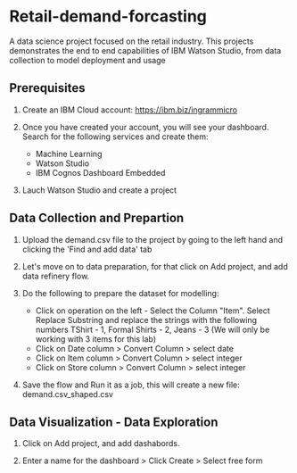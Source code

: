 # Retail-demand-forcasting
A data science project focused on the retail industry. This projects demonstrates the end to end capabilities of IBM Watson Studio, from data collection to model deployment and usage 

## Prerequisites 

1. Create an IBM Cloud account: https://ibm.biz/ingrammicro

2. Once you have created your account, you will see your dashboard. Search for the following services and create them: 
   * Machine Learning 
   * Watson Studio 
   * IBM Cognos Dashboard Embedded  

3. Lauch Watson Studio and create a project
  
  
## Data Collection and Prepartion  

1. Upload the demand.csv file to the project by going to the left hand and clicking the 'Find and add data' tab 

2. Let's move on to data preparation, for that click on Add project, and add data refinery flow. 

3. Do the following to prepare the dataset for modelling: 
   * Click on operation on the left - Select the Column "Item". Select Replace Substring and replace the strings with the following numbers TShirt - 1, Formal Shirts - 2, Jeans - 3 (We will only be working with 3 items for this lab) 
   * Click on Date column > Convert Column > select date
   * Click on Item column  > Convert Column > select integer 
   * Click on Store column  > Convert Column > select integer 

4. Save the flow and Run it as a job, this will create a new file: demand.csv_shaped.csv 


## Data Visualization - Data Exploration 

1. Click on Add project, and add dashabords. 

2. Enter a name for the dashboard > Click Create > Select free form

